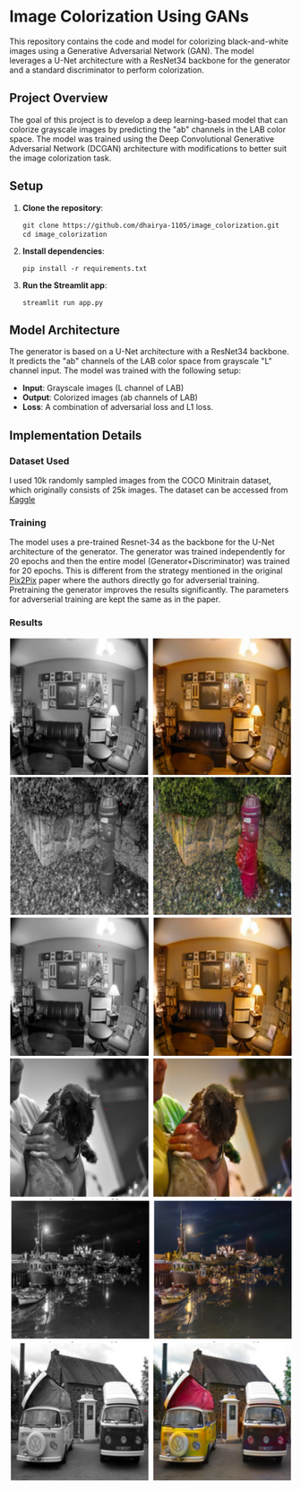 # Image Colorization Using GANs

This repository contains the code and model for colorizing black-and-white images using a Generative Adversarial Network (GAN). The model leverages a U-Net architecture with a ResNet34 backbone for the generator and a standard discriminator to perform colorization.

## Project Overview
The goal of this project is to develop a deep learning-based model that can colorize grayscale images by predicting the "ab" channels in the LAB color space. The model was trained using the Deep Convolutional Generative Adversarial Network (DCGAN) architecture with modifications to better suit the image colorization task.


## Setup
1. **Clone the repository**:
   ```
   git clone https://github.com/dhairya-1105/image_colorization.git
   cd image_colorization
   ```
2. **Install dependencies**:
   ```
   pip install -r requirements.txt
   ```
3. **Run the Streamlit app**:
   ```
   streamlit run app.py
   ```
## Model Architecture
The generator is based on a U-Net architecture with a ResNet34 backbone. It predicts the "ab" channels of the LAB color space from grayscale "L" channel input. The model was trained with the following setup:

- **Input**: Grayscale images (L channel of LAB)
- **Output**: Colorized images (ab channels of LAB)
- **Loss**: A combination of adversarial loss and L1 loss.

## Implementation Details
### Dataset Used
I used 10k randomly sampled images from the COCO Minitrain dataset, which originally consists of 25k images. The dataset can be accessed from [Kaggle](https://www.kaggle.com/datasets/trungit/coco25k)

### Training
The model uses a pre-trained Resnet-34 as the backbone for the U-Net architecture of the generator. The generator was trained independently for 20 epochs and then the entire model (Generator+Discriminator) was trained for 20 epochs. This is different from the strategy mentioned in the original [Pix2Pix](https://arxiv.org/abs/1611.07004) paper where the authors directly go for adverserial training. Pretraining the generator improves the results significantly. The parameters for adverserial training are kept the same as in the paper.

### Results
![Img1](/assets/Screenshot%202024-12-12%20122440.png)
![Img2](/assets/Screenshot%202024-12-12%20122503.png)
![Img3](/assets/Screenshot%202024-12-12%20122522.png)
![Img4](/assets/Screenshot%202024-12-12%20122601.png)
![Img5](/assets/Screenshot%202024-12-12%20122726.png)
![Img6](/assets/Screenshot%202024-12-12%20122749.png)

